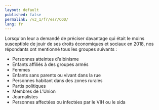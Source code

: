 ```yaml
---
layout: default
published: false
permalink: /v3_1/fr/esr/COD/
lang: fr
---
```


Lorsqu'on leur a demandé de préciser davantage qui était le moins susceptible de jouir de ses droits économiques et sociaux en 2018, nos répondants ont mentionné tous les groupes suivants :
-	Personnes atteintes d'albinisme
-	Enfants affiliés à des groupes armés
-	Femmes
-	Enfants sans parents ou vivant dans la rue
-	Personnes habitant dans des zones rurales
-	Partis politiques
-	Membres de L’Union
-	Journalistes
-	Personnes affectées ou infectées par le VIH ou le sida
